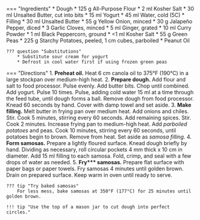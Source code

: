 === "Ingredients"
    * Dough
        * 125 g All-Purpose Flour
        * 2 ml Kosher Salt
        * 30 ml Unsalted Butter, cut into bits
        * 15 ml Yogurt
        * 45 ml Water, cold (5C)
    * Filling
        * 30 ml Unsalted Butter
        * 55 g Yellow Onion, minced
        * 30 g Jalapeño Pepper, diced
        * 3 Garlic Cloves, minced
        * 5 ml Ginger, grated
        * 10 ml Curry Powder
        * 1 ml Black Peppercorn, ground
        * <1 ml Kosher Salt
        * 55 g Green Peas
        * 225 g Starchy Potatoes, peeled, 1 cm cubes, parboiled
    * Peanut Oil

    ??? question "Substitutions"
        * Substitute sour cream for yogurt
        * Defrost in cool water first if using frozen green peas

=== "Directions"
    1. **Preheat oil.** Heat 6 cm canola oil to 375°F (190°C) in a large stockpan over medium-high heat.
    2. **Prepare dough.** Add flour and salt to food processor. Pulse evenly. Add butter bits. Chop until combined. Add yogurt. Pulse 10 times. Pulse, adding cold water 15 ml at a time through the feed tube, until dough forms a ball. Remove dough from food processor. Knead 60 seconds by hand. Cover with damp towel and set aside.
    3. **Make filling.** Melt butter in frying pan over medium heat. Add onions and chiles. Stir. Cook 5 minutes, stirring every 60 seconds. Add remaining spices. Stir. Cook 2 minutes. Increase frying pan to medium-high heat. Add *parboiled potatoes* and peas. Cook 10 minutes, stirring every 60 seconds, until potatoes begin to brown. Remove from heat. Set aside as *samosa filling.*
    4. **Form samosas.** Prepare a lightly floured surface. Knead dough briefly by hand. Dividing as necessary, roll circular pockets 4 mm thick x 10 cm in diameter. Add 15 ml filling to each samosa. Fold, crimp, and seal with a few drops of water as needed.
    5. **Fry\*\*\* samosas.** Prepare flat surface with paper bags or paper towels. Fry samosas 4 minutes until golden brown. Drain on prepared surface. Keep warm in oven until ready to serve.

    ??? tip "Try baked samosas"
        For less mess, bake samosas at 350°F (177°C) for 25 minutes until golden brown.

    !!! tip "Use the top of a mason jar to cut dough into perfect circles."

[^1]: {{ cite.bittman_how_to_cook_everything }}
